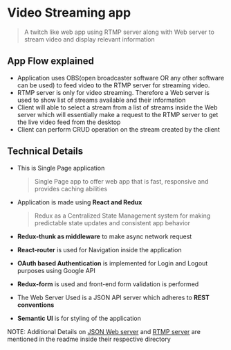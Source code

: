 # Video Streaming app

> A twitch like web app using RTMP server along with Web server to stream video and display relevant information

## App Flow explained

- Application uses OBS(open broadcaster software OR any other software can be used) to feed video to the RTMP server for streaming video.
- RTMP server is only for video streaming. Therefore a Web server is used to show list of streams available and their information
- Client will able to select a stream from a list of streams inside the Web server which will essentially make a request to the RTMP server to get the live video feed from the desktop
- Client can perform CRUD operation on the stream created by the client

## Technical Details

- This is Single Page application

  > Single Page app to offer web app that is fast, responsive and provides caching abilities

- Application is made using **React and Redux**

  > Redux as a Centralized State Management system for making predictable state updates and consistent app behavior

- **Redux-thunk as middleware** to make async network request
- **React-router** is used for Navigation inside the application
- **OAuth based Authentication** is implemented for Login and Logout purposes using Google API
- **Redux-form** is used and front-end form validation is performed
- The Web Server Used is a JSON API server which adheres to **REST conventions**
- **Semantic UI** is for styling of the application

NOTE: Additional Details on [JSON Web server](https://github.com/abhishekmodi6020/Streaming-App/tree/master/api) and [RTMP server](https://github.com/abhishekmodi6020/Streaming-App/tree/master/rtmpServer) are mentioned in the readme inside their respective directory
